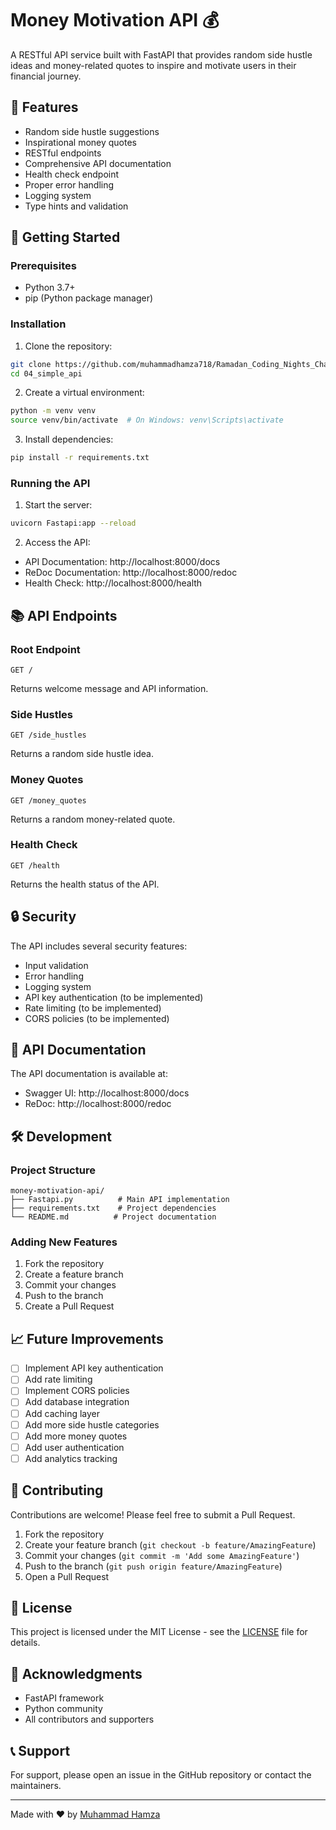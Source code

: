 # Money Motivation API 💰

A RESTful API service built with FastAPI that provides random side hustle ideas and money-related quotes to inspire and motivate users in their financial journey.

## 🌟 Features

- Random side hustle suggestions
- Inspirational money quotes
- RESTful endpoints
- Comprehensive API documentation
- Health check endpoint
- Proper error handling
- Logging system
- Type hints and validation

## 🚀 Getting Started

### Prerequisites

- Python 3.7+
- pip (Python package manager)

### Installation

1. Clone the repository:

```bash
git clone https://github.com/muhammadhamza718/Ramadan_Coding_Nights_Challenge/04_simple_api.git
cd 04_simple_api
```

2. Create a virtual environment:

```bash
python -m venv venv
source venv/bin/activate  # On Windows: venv\Scripts\activate
```

3. Install dependencies:

```bash
pip install -r requirements.txt
```

### Running the API

1. Start the server:

```bash
uvicorn Fastapi:app --reload
```

2. Access the API:

- API Documentation: http://localhost:8000/docs
- ReDoc Documentation: http://localhost:8000/redoc
- Health Check: http://localhost:8000/health

## 📚 API Endpoints

### Root Endpoint

```
GET /
```

Returns welcome message and API information.

### Side Hustles

```
GET /side_hustles
```

Returns a random side hustle idea.

### Money Quotes

```
GET /money_quotes
```

Returns a random money-related quote.

### Health Check

```
GET /health
```

Returns the health status of the API.

## 🔒 Security

The API includes several security features:

- Input validation
- Error handling
- Logging system
- API key authentication (to be implemented)
- Rate limiting (to be implemented)
- CORS policies (to be implemented)

## 📝 API Documentation

The API documentation is available at:

- Swagger UI: http://localhost:8000/docs
- ReDoc: http://localhost:8000/redoc

## 🛠️ Development

### Project Structure

```
money-motivation-api/
├── Fastapi.py          # Main API implementation
├── requirements.txt    # Project dependencies
└── README.md          # Project documentation
```

### Adding New Features

1. Fork the repository
2. Create a feature branch
3. Commit your changes
4. Push to the branch
5. Create a Pull Request

## 📈 Future Improvements

- [ ] Implement API key authentication
- [ ] Add rate limiting
- [ ] Implement CORS policies
- [ ] Add database integration
- [ ] Add caching layer
- [ ] Add more side hustle categories
- [ ] Add more money quotes
- [ ] Add user authentication
- [ ] Add analytics tracking

## 🤝 Contributing

Contributions are welcome! Please feel free to submit a Pull Request.

1. Fork the repository
2. Create your feature branch (`git checkout -b feature/AmazingFeature`)
3. Commit your changes (`git commit -m 'Add some AmazingFeature'`)
4. Push to the branch (`git push origin feature/AmazingFeature`)
5. Open a Pull Request

## 📄 License

This project is licensed under the MIT License - see the [LICENSE](LICENSE) file for details.

## 👏 Acknowledgments

- FastAPI framework
- Python community
- All contributors and supporters

## 📞 Support

For support, please open an issue in the GitHub repository or contact the maintainers.

---

Made with ❤️ by [Muhammad Hamza](https://github.com/muhammadhamza718)
